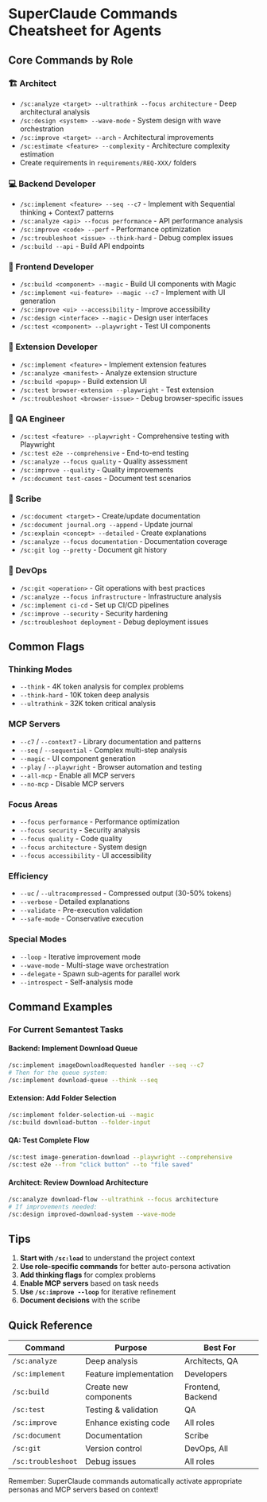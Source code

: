 # SuperClaude Commands Cheatsheet for Agents

## Core Commands by Role

### 🏗️ Architect
- `/sc:analyze <target> --ultrathink --focus architecture` - Deep architectural analysis
- `/sc:design <system> --wave-mode` - System design with wave orchestration
- `/sc:improve <target> --arch` - Architectural improvements
- `/sc:estimate <feature> --complexity` - Architecture complexity estimation
- Create requirements in `requirements/REQ-XXX/` folders

### 💻 Backend Developer
- `/sc:implement <feature> --seq --c7` - Implement with Sequential thinking + Context7 patterns
- `/sc:analyze <api> --focus performance` - API performance analysis
- `/sc:improve <code> --perf` - Performance optimization
- `/sc:troubleshoot <issue> --think-hard` - Debug complex issues
- `/sc:build --api` - Build API endpoints

### 🎨 Frontend Developer
- `/sc:build <component> --magic` - Build UI components with Magic
- `/sc:implement <ui-feature> --magic --c7` - Implement with UI generation
- `/sc:improve <ui> --accessibility` - Improve accessibility
- `/sc:design <interface> --magic` - Design user interfaces
- `/sc:test <component> --playwright` - Test UI components

### 🧩 Extension Developer
- `/sc:implement <feature>` - Implement extension features
- `/sc:analyze <manifest>` - Analyze extension structure
- `/sc:build <popup>` - Build extension UI
- `/sc:test browser-extension --playwright` - Test extension
- `/sc:troubleshoot <browser-issue>` - Debug browser-specific issues

### 🧪 QA Engineer
- `/sc:test <feature> --playwright` - Comprehensive testing with Playwright
- `/sc:test e2e --comprehensive` - End-to-end testing
- `/sc:analyze --focus quality` - Quality assessment
- `/sc:improve --quality` - Quality improvements
- `/sc:document test-cases` - Document test scenarios

### 📝 Scribe
- `/sc:document <target>` - Create/update documentation
- `/sc:document journal.org --append` - Update journal
- `/sc:explain <concept> --detailed` - Create explanations
- `/sc:analyze --focus documentation` - Documentation coverage
- `/sc:git log --pretty` - Document git history

### 🚀 DevOps
- `/sc:git <operation>` - Git operations with best practices
- `/sc:analyze --focus infrastructure` - Infrastructure analysis
- `/sc:implement ci-cd` - Set up CI/CD pipelines
- `/sc:improve --security` - Security hardening
- `/sc:troubleshoot deployment` - Debug deployment issues

## Common Flags

### Thinking Modes
- `--think` - 4K token analysis for complex problems
- `--think-hard` - 10K token deep analysis
- `--ultrathink` - 32K token critical analysis

### MCP Servers
- `--c7` / `--context7` - Library documentation and patterns
- `--seq` / `--sequential` - Complex multi-step analysis
- `--magic` - UI component generation
- `--play` / `--playwright` - Browser automation and testing
- `--all-mcp` - Enable all MCP servers
- `--no-mcp` - Disable MCP servers

### Focus Areas
- `--focus performance` - Performance optimization
- `--focus security` - Security analysis
- `--focus quality` - Code quality
- `--focus architecture` - System design
- `--focus accessibility` - UI accessibility

### Efficiency
- `--uc` / `--ultracompressed` - Compressed output (30-50% tokens)
- `--verbose` - Detailed explanations
- `--validate` - Pre-execution validation
- `--safe-mode` - Conservative execution

### Special Modes
- `--loop` - Iterative improvement mode
- `--wave-mode` - Multi-stage wave orchestration
- `--delegate` - Spawn sub-agents for parallel work
- `--introspect` - Self-analysis mode

## Command Examples

### For Current Semantest Tasks

#### Backend: Implement Download Queue
```bash
/sc:implement imageDownloadRequested handler --seq --c7
# Then for the queue system:
/sc:implement download-queue --think --seq
```

#### Extension: Add Folder Selection
```bash
/sc:implement folder-selection-ui --magic
/sc:build download-button --folder-input
```

#### QA: Test Complete Flow
```bash
/sc:test image-generation-download --playwright --comprehensive
/sc:test e2e --from "click button" --to "file saved"
```

#### Architect: Review Download Architecture
```bash
/sc:analyze download-flow --ultrathink --focus architecture
# If improvements needed:
/sc:design improved-download-system --wave-mode
```

## Tips

1. **Start with `/sc:load`** to understand the project context
2. **Use role-specific commands** for better auto-persona activation
3. **Add thinking flags** for complex problems
4. **Enable MCP servers** based on task needs
5. **Use `/sc:improve --loop`** for iterative refinement
6. **Document decisions** with the scribe

## Quick Reference

| Command | Purpose | Best For |
|---------|---------|----------|
| `/sc:analyze` | Deep analysis | Architects, QA |
| `/sc:implement` | Feature implementation | Developers |
| `/sc:build` | Create new components | Frontend, Backend |
| `/sc:test` | Testing & validation | QA |
| `/sc:improve` | Enhance existing code | All roles |
| `/sc:document` | Documentation | Scribe |
| `/sc:git` | Version control | DevOps, All |
| `/sc:troubleshoot` | Debug issues | All roles |

Remember: SuperClaude commands automatically activate appropriate personas and MCP servers based on context!